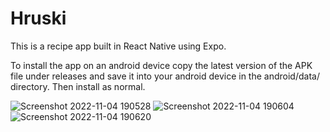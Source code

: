 # Hruski

This is a recipe app built in React Native using Expo. 

To install the app on an android device copy the latest version of the APK file under releases and save it into your android device in the android/data/ directory. Then install as normal.


![Screenshot 2022-11-04 190528](https://user-images.githubusercontent.com/110594847/200045467-42253603-2d24-425f-a8ca-7f5901d2bac8.jpg)
![Screenshot 2022-11-04 190604](https://user-images.githubusercontent.com/110594847/200045480-0c711475-6e1a-4f5c-b226-fc35413e7f3e.jpg)
![Screenshot 2022-11-04 190620](https://user-images.githubusercontent.com/110594847/200045490-a65482d1-f65b-47d9-ac94-5429ad479b37.jpg)
